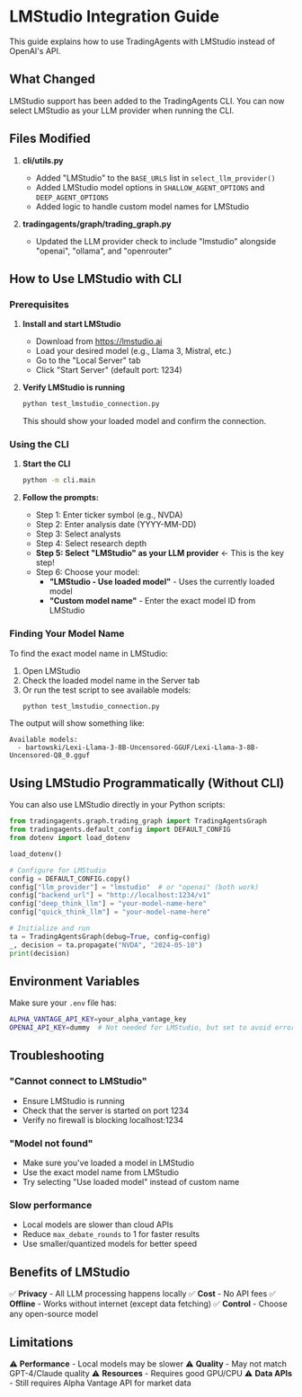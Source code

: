 # LMStudio Integration Guide

This guide explains how to use TradingAgents with LMStudio instead of OpenAI's API.

## What Changed

LMStudio support has been added to the TradingAgents CLI. You can now select LMStudio as your LLM provider when running the CLI.

## Files Modified

1. **cli/utils.py**
   - Added "LMStudio" to the `BASE_URLS` list in `select_llm_provider()`
   - Added LMStudio model options in `SHALLOW_AGENT_OPTIONS` and `DEEP_AGENT_OPTIONS`
   - Added logic to handle custom model names for LMStudio

2. **tradingagents/graph/trading_graph.py**
   - Updated the LLM provider check to include "lmstudio" alongside "openai", "ollama", and "openrouter"

## How to Use LMStudio with CLI

### Prerequisites

1. **Install and start LMStudio**
   - Download from https://lmstudio.ai
   - Load your desired model (e.g., Llama 3, Mistral, etc.)
   - Go to the "Local Server" tab
   - Click "Start Server" (default port: 1234)

2. **Verify LMStudio is running**
   ```bash
   python test_lmstudio_connection.py
   ```
   This should show your loaded model and confirm the connection.

### Using the CLI

1. **Start the CLI**
   ```bash
   python -m cli.main
   ```

2. **Follow the prompts:**
   - Step 1: Enter ticker symbol (e.g., NVDA)
   - Step 2: Enter analysis date (YYYY-MM-DD)
   - Step 3: Select analysts
   - Step 4: Select research depth
   - **Step 5: Select "LMStudio" as your LLM provider** ← This is the key step!
   - Step 6: Choose your model:
     - **"LMStudio - Use loaded model"** - Uses the currently loaded model
     - **"Custom model name"** - Enter the exact model ID from LMStudio

### Finding Your Model Name

To find the exact model name in LMStudio:

1. Open LMStudio
2. Check the loaded model name in the Server tab
3. Or run the test script to see available models:
   ```bash
   python test_lmstudio_connection.py
   ```

The output will show something like:
```
Available models:
  - bartowski/Lexi-Llama-3-8B-Uncensored-GGUF/Lexi-Llama-3-8B-Uncensored-Q8_0.gguf
```

## Using LMStudio Programmatically (Without CLI)

You can also use LMStudio directly in your Python scripts:

```python
from tradingagents.graph.trading_graph import TradingAgentsGraph
from tradingagents.default_config import DEFAULT_CONFIG
from dotenv import load_dotenv

load_dotenv()

# Configure for LMStudio
config = DEFAULT_CONFIG.copy()
config["llm_provider"] = "lmstudio"  # or "openai" (both work)
config["backend_url"] = "http://localhost:1234/v1"
config["deep_think_llm"] = "your-model-name-here"
config["quick_think_llm"] = "your-model-name-here"

# Initialize and run
ta = TradingAgentsGraph(debug=True, config=config)
_, decision = ta.propagate("NVDA", "2024-05-10")
print(decision)
```

## Environment Variables

Make sure your `.env` file has:

```bash
ALPHA_VANTAGE_API_KEY=your_alpha_vantage_key
OPENAI_API_KEY=dummy  # Not needed for LMStudio, but set to avoid errors
```

## Troubleshooting

### "Cannot connect to LMStudio"
- Ensure LMStudio is running
- Check that the server is started on port 1234
- Verify no firewall is blocking localhost:1234

### "Model not found"
- Make sure you've loaded a model in LMStudio
- Use the exact model name from LMStudio
- Try selecting "Use loaded model" instead of custom name

### Slow performance
- Local models are slower than cloud APIs
- Reduce `max_debate_rounds` to 1 for faster results
- Use smaller/quantized models for better speed

## Benefits of LMStudio

✅ **Privacy** - All LLM processing happens locally
✅ **Cost** - No API fees
✅ **Offline** - Works without internet (except data fetching)
✅ **Control** - Choose any open-source model

## Limitations

⚠️ **Performance** - Local models may be slower
⚠️ **Quality** - May not match GPT-4/Claude quality
⚠️ **Resources** - Requires good GPU/CPU
⚠️ **Data APIs** - Still requires Alpha Vantage API for market data

